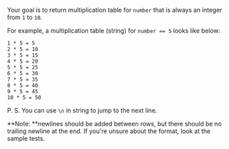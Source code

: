 Your goal is to return multiplication table for ```number``` that is always an integer from ```1``` to ```10```.

For example, a multiplication table (string) for ```number == 5``` looks like below:
```
1 * 5 = 5
2 * 5 = 10
3 * 5 = 15
4 * 5 = 20
5 * 5 = 25
6 * 5 = 30
7 * 5 = 35
8 * 5 = 40
9 * 5 = 45
10 * 5 = 50
```
P. S. You can use ```\n``` in string to jump to the next line.

**Note: **newlines should be added between rows, but there should be no trailing newline at the end. If you're unsure about the format, look at the sample tests.